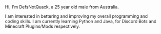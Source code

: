 Hi, I'm DefsNotQuack, a 25 year old male from Australia.

I am interested in bettering and improving my overall programming and coding skills.
I am currently learning Python and Java, for Discord Bots and Minecraft Plugins/Mods respectively.

<!---
DefsNotQuack/DefsNotQuack is a ✨ special ✨ repository because its `README.md` (this file) appears on your GitHub profile.
You can click the Preview link to take a look at your changes.
--->
